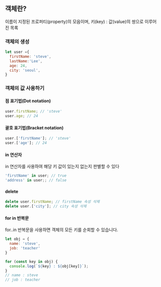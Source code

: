 ## 객체란?

이름이 지정된 프로퍼티(property)의 모음이며, 키(key) : 값(value)의 쌍으로 이루어진 목록

### 객체의 생성

```javascript
let user ={
  firstName: 'steve',
  lastName:'Lee',
  age: 24,
  city: 'seoul',
}
```

### 객체의 값 사용하기

#### 점 표기법(Dot notation)

```javascript
user.firstName; // 'steve'
user.age; // 24
```

#### 괄호 표기법(Bracket notation)

```javascript
user.['firstName']; // 'steve'
user.['age']; // 24
```

#### in 연산자

in 연산자를 사용하여 해당 키 값이 있는지 없는지 판별할 수 있다

```javascript
'firstName' in user; // true
'address' in user;; // false
```

#### delete

```javascript
delete user.firstName; // firstName 속성 삭제
delete user.['city']; // city 속성 삭제
```

#### for in 반복문
for..in 반복문을 사용하면 객체의 모든 키를 순회할 수 있습니다.

```javascript
let obj = { 
  name: 'steve',
  job: 'teacher'
} 

for (const key in obj) {
  console.log(`${key} : ${obj[key]}`); 
}
// name : steve 
// job : teacher
```
